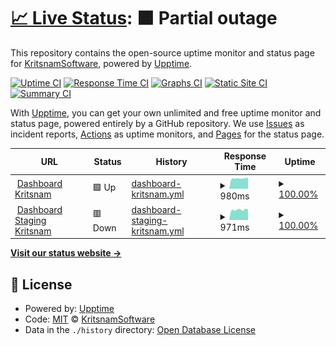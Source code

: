 # [📈 Live Status](https://KritsnamSoftware.github.io/upptime): <!--live status--> **🟧 Partial outage**

This repository contains the open-source uptime monitor and status page for [KritsnamSoftware](https://KritsnamSoftware.github.io/upptime), powered by [Upptime](https://github.com/upptime/upptime).

[![Uptime CI](https://github.com/KritsnamSoftware/upptime/workflows/Uptime%20CI/badge.svg)](https://github.com/KritsnamSoftware/upptime/actions?query=workflow%3A%22Uptime+CI%22)
[![Response Time CI](https://github.com/KritsnamSoftware/upptime/workflows/Response%20Time%20CI/badge.svg)](https://github.com/KritsnamSoftware/upptime/actions?query=workflow%3A%22Response+Time+CI%22)
[![Graphs CI](https://github.com/KritsnamSoftware/upptime/workflows/Graphs%20CI/badge.svg)](https://github.com/KritsnamSoftware/upptime/actions?query=workflow%3A%22Graphs+CI%22)
[![Static Site CI](https://github.com/KritsnamSoftware/upptime/workflows/Static%20Site%20CI/badge.svg)](https://github.com/KritsnamSoftware/upptime/actions?query=workflow%3A%22Static+Site+CI%22)
[![Summary CI](https://github.com/KritsnamSoftware/upptime/workflows/Summary%20CI/badge.svg)](https://github.com/KritsnamSoftware/upptime/actions?query=workflow%3A%22Summary+CI%22)

With [Upptime](https://upptime.js.org), you can get your own unlimited and free uptime monitor and status page, powered entirely by a GitHub repository. We use [Issues](https://github.com/KritsnamSoftware/upptime/issues) as incident reports, [Actions](https://github.com/KritsnamSoftware/upptime/actions) as uptime monitors, and [Pages](https://KritsnamSoftware.github.io/upptime) for the status page.

<!--start: status pages-->
<!-- This summary is generated by Upptime (https://github.com/upptime/upptime) -->
<!-- Do not edit this manually, your changes will be overwritten -->
<!-- prettier-ignore -->
| URL | Status | History | Response Time | Uptime |
| --- | ------ | ------- | ------------- | ------ |
| <img alt="" src="https://icons.duckduckgo.com/ip3/api.dashboard.kritsnam.in.ico" height="13"> [Dashboard Kritsnam](https://api.dashboard.kritsnam.in/health) | 🟩 Up | [dashboard-kritsnam.yml](https://github.com/KritsnamSoftware/upptime/commits/HEAD/history/dashboard-kritsnam.yml) | <details><summary><img alt="Response time graph" src="./graphs/dashboard-kritsnam/response-time-week.png" height="20"> 980ms</summary><br><a href="https://KritsnamSoftware.github.io/upptime/history/dashboard-kritsnam"><img alt="Response time 980" src="https://img.shields.io/endpoint?url=https%3A%2F%2Fraw.githubusercontent.com%2FKritsnamSoftware%2Fupptime%2FHEAD%2Fapi%2Fdashboard-kritsnam%2Fresponse-time.json"></a><br><a href="https://KritsnamSoftware.github.io/upptime/history/dashboard-kritsnam"><img alt="24-hour response time 1029" src="https://img.shields.io/endpoint?url=https%3A%2F%2Fraw.githubusercontent.com%2FKritsnamSoftware%2Fupptime%2FHEAD%2Fapi%2Fdashboard-kritsnam%2Fresponse-time-day.json"></a><br><a href="https://KritsnamSoftware.github.io/upptime/history/dashboard-kritsnam"><img alt="7-day response time 980" src="https://img.shields.io/endpoint?url=https%3A%2F%2Fraw.githubusercontent.com%2FKritsnamSoftware%2Fupptime%2FHEAD%2Fapi%2Fdashboard-kritsnam%2Fresponse-time-week.json"></a><br><a href="https://KritsnamSoftware.github.io/upptime/history/dashboard-kritsnam"><img alt="30-day response time 967" src="https://img.shields.io/endpoint?url=https%3A%2F%2Fraw.githubusercontent.com%2FKritsnamSoftware%2Fupptime%2FHEAD%2Fapi%2Fdashboard-kritsnam%2Fresponse-time-month.json"></a><br><a href="https://KritsnamSoftware.github.io/upptime/history/dashboard-kritsnam"><img alt="1-year response time 974" src="https://img.shields.io/endpoint?url=https%3A%2F%2Fraw.githubusercontent.com%2FKritsnamSoftware%2Fupptime%2FHEAD%2Fapi%2Fdashboard-kritsnam%2Fresponse-time-year.json"></a></details> | <details><summary><a href="https://KritsnamSoftware.github.io/upptime/history/dashboard-kritsnam">100.00%</a></summary><a href="https://KritsnamSoftware.github.io/upptime/history/dashboard-kritsnam"><img alt="All-time uptime 99.92%" src="https://img.shields.io/endpoint?url=https%3A%2F%2Fraw.githubusercontent.com%2FKritsnamSoftware%2Fupptime%2FHEAD%2Fapi%2Fdashboard-kritsnam%2Fuptime.json"></a><br><a href="https://KritsnamSoftware.github.io/upptime/history/dashboard-kritsnam"><img alt="24-hour uptime 100.00%" src="https://img.shields.io/endpoint?url=https%3A%2F%2Fraw.githubusercontent.com%2FKritsnamSoftware%2Fupptime%2FHEAD%2Fapi%2Fdashboard-kritsnam%2Fuptime-day.json"></a><br><a href="https://KritsnamSoftware.github.io/upptime/history/dashboard-kritsnam"><img alt="7-day uptime 100.00%" src="https://img.shields.io/endpoint?url=https%3A%2F%2Fraw.githubusercontent.com%2FKritsnamSoftware%2Fupptime%2FHEAD%2Fapi%2Fdashboard-kritsnam%2Fuptime-week.json"></a><br><a href="https://KritsnamSoftware.github.io/upptime/history/dashboard-kritsnam"><img alt="30-day uptime 100.00%" src="https://img.shields.io/endpoint?url=https%3A%2F%2Fraw.githubusercontent.com%2FKritsnamSoftware%2Fupptime%2FHEAD%2Fapi%2Fdashboard-kritsnam%2Fuptime-month.json"></a><br><a href="https://KritsnamSoftware.github.io/upptime/history/dashboard-kritsnam"><img alt="1-year uptime 99.87%" src="https://img.shields.io/endpoint?url=https%3A%2F%2Fraw.githubusercontent.com%2FKritsnamSoftware%2Fupptime%2FHEAD%2Fapi%2Fdashboard-kritsnam%2Fuptime-year.json"></a></details>
| <img alt="" src="https://icons.duckduckgo.com/ip3/api.dashboard-staging.kritsnam.in.ico" height="13"> [Dashboard Staging Kritsnam](https://api.dashboard-staging.kritsnam.in/health) | 🟥 Down | [dashboard-staging-kritsnam.yml](https://github.com/KritsnamSoftware/upptime/commits/HEAD/history/dashboard-staging-kritsnam.yml) | <details><summary><img alt="Response time graph" src="./graphs/dashboard-staging-kritsnam/response-time-week.png" height="20"> 971ms</summary><br><a href="https://KritsnamSoftware.github.io/upptime/history/dashboard-staging-kritsnam"><img alt="Response time 972" src="https://img.shields.io/endpoint?url=https%3A%2F%2Fraw.githubusercontent.com%2FKritsnamSoftware%2Fupptime%2FHEAD%2Fapi%2Fdashboard-staging-kritsnam%2Fresponse-time.json"></a><br><a href="https://KritsnamSoftware.github.io/upptime/history/dashboard-staging-kritsnam"><img alt="24-hour response time 1005" src="https://img.shields.io/endpoint?url=https%3A%2F%2Fraw.githubusercontent.com%2FKritsnamSoftware%2Fupptime%2FHEAD%2Fapi%2Fdashboard-staging-kritsnam%2Fresponse-time-day.json"></a><br><a href="https://KritsnamSoftware.github.io/upptime/history/dashboard-staging-kritsnam"><img alt="7-day response time 971" src="https://img.shields.io/endpoint?url=https%3A%2F%2Fraw.githubusercontent.com%2FKritsnamSoftware%2Fupptime%2FHEAD%2Fapi%2Fdashboard-staging-kritsnam%2Fresponse-time-week.json"></a><br><a href="https://KritsnamSoftware.github.io/upptime/history/dashboard-staging-kritsnam"><img alt="30-day response time 946" src="https://img.shields.io/endpoint?url=https%3A%2F%2Fraw.githubusercontent.com%2FKritsnamSoftware%2Fupptime%2FHEAD%2Fapi%2Fdashboard-staging-kritsnam%2Fresponse-time-month.json"></a><br><a href="https://KritsnamSoftware.github.io/upptime/history/dashboard-staging-kritsnam"><img alt="1-year response time 964" src="https://img.shields.io/endpoint?url=https%3A%2F%2Fraw.githubusercontent.com%2FKritsnamSoftware%2Fupptime%2FHEAD%2Fapi%2Fdashboard-staging-kritsnam%2Fresponse-time-year.json"></a></details> | <details><summary><a href="https://KritsnamSoftware.github.io/upptime/history/dashboard-staging-kritsnam">100.00%</a></summary><a href="https://KritsnamSoftware.github.io/upptime/history/dashboard-staging-kritsnam"><img alt="All-time uptime 99.91%" src="https://img.shields.io/endpoint?url=https%3A%2F%2Fraw.githubusercontent.com%2FKritsnamSoftware%2Fupptime%2FHEAD%2Fapi%2Fdashboard-staging-kritsnam%2Fuptime.json"></a><br><a href="https://KritsnamSoftware.github.io/upptime/history/dashboard-staging-kritsnam"><img alt="24-hour uptime 99.99%" src="https://img.shields.io/endpoint?url=https%3A%2F%2Fraw.githubusercontent.com%2FKritsnamSoftware%2Fupptime%2FHEAD%2Fapi%2Fdashboard-staging-kritsnam%2Fuptime-day.json"></a><br><a href="https://KritsnamSoftware.github.io/upptime/history/dashboard-staging-kritsnam"><img alt="7-day uptime 100.00%" src="https://img.shields.io/endpoint?url=https%3A%2F%2Fraw.githubusercontent.com%2FKritsnamSoftware%2Fupptime%2FHEAD%2Fapi%2Fdashboard-staging-kritsnam%2Fuptime-week.json"></a><br><a href="https://KritsnamSoftware.github.io/upptime/history/dashboard-staging-kritsnam"><img alt="30-day uptime 100.00%" src="https://img.shields.io/endpoint?url=https%3A%2F%2Fraw.githubusercontent.com%2FKritsnamSoftware%2Fupptime%2FHEAD%2Fapi%2Fdashboard-staging-kritsnam%2Fuptime-month.json"></a><br><a href="https://KritsnamSoftware.github.io/upptime/history/dashboard-staging-kritsnam"><img alt="1-year uptime 99.86%" src="https://img.shields.io/endpoint?url=https%3A%2F%2Fraw.githubusercontent.com%2FKritsnamSoftware%2Fupptime%2FHEAD%2Fapi%2Fdashboard-staging-kritsnam%2Fuptime-year.json"></a></details>

<!--end: status pages-->

[**Visit our status website →**](https://KritsnamSoftware.github.io/upptime)

## 📄 License

- Powered by: [Upptime](https://github.com/upptime/upptime)
- Code: [MIT](./LICENSE) © [KritsnamSoftware](https://KritsnamSoftware.github.io/upptime)
- Data in the `./history` directory: [Open Database License](https://opendatacommons.org/licenses/odbl/1-0/)
